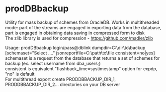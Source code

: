 # prodDBbackup
Utility for mass backup of schemes from OracleDB. Works in multithreaded mode: part of the streams are engaged in exporting data from the database, part is engaged in obtaining data saving in compressed form to disk  
The zlib library is used for compression - https://github.com/madler/zlib

Usage: prodDBbackup login/pass@dblink dumpdir=C:\dir\to\backup [schemaset="Select ...." jsonreportfile=C:\path\to\file consistent=no|yes]  
schemaset is a request from the database that returns a set of schemes for backup (ex. select username from dba_users;)  
consistent is equivalent \"flashback_time=systimestamp\" option for expdp, "no" is default  
For multithread export create PRODDBBACKUP_DIR_1, PRODDBBACKUP_DIR_2... directories on your DB server
